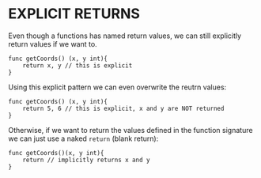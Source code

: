 # EXPLICIT RETURNS

Even though a functions has named return values, we can still explicitly return values if we want to.

    func getCoords() (x, y int){
        return x, y // this is explicit
    }

Using this explicit pattern we can even overwrite the reutrn values:

    func getCoords() (x, y int){
        return 5, 6 // this is explicit, x and y are NOT returned
    }

Otherwise, if we want to return the values defined in the function signature we can just use a naked `return` (blank return):

    func getCoords()(x, y int){
        return // implicitly returns x and y
    }
